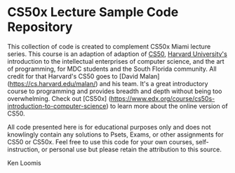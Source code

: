 # CS50x Lecture Sample Code Repository
This collection of code is created to complement CS50x Miami lecture series.
This course is an adaption of adaption of [CS50](https://www.cs50.net), [Harvard University's](http://www.harvard.edu)
introduction to the intellectual enterprises of computer science, and the art of programming,
for MDC students and the South Florida community. All credit for that Harvard's CS50 goes to
[David Malan] (https://cs.harvard.edu/malan/) and his team. It's a great introductory course to
programming and provides breadth and depth without being too overwhelming. Check out
[CS50x] (https://www.edx.org/course/cs50s-introduction-to-computer-science) to learn more about
the online version of CS50.

All code presented here is for educational purposes only and does not knowlingly contain any solutions
to Psets, Exams, or other assignments for CS50 or CS50x. Feel free to use this code for your own
courses, self-instruction, or personal use but please retain the attribution to this source.

Ken Loomis